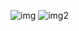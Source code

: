 ![img](https://user-images.githubusercontent.com/55063481/165517894-f7be0b09-41b9-4f51-b344-9c954056a2f9.PNG)
![img2](https://user-images.githubusercontent.com/55063481/165517909-c6a40a90-b00d-4f08-9138-a071bd90c7a0.PNG)
